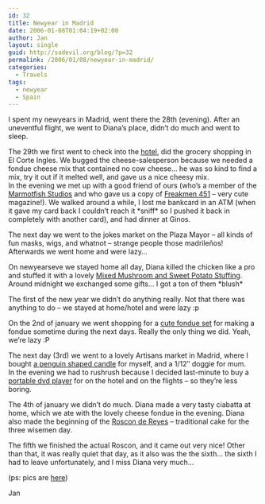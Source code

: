 ```yaml
---
id: 32
title: Newyear in Madrid
date: 2006-01-08T01:04:19+02:00
author: Jan
layout: single
guid: http://sadevil.org/blog/?p=32
permalink: /2006/01/08/newyear-in-madrid/
categories:
  - Travels
tags:
  - newyear
  - Spain
---
```

I spent my newyears in Madrid, went there the 28th (evening). After an uneventful flight, we went to Diana&#8217;s place, didn&#8217;t do much and went to sleep.

The 29th we first went to check into the [hotel](http://www.abbahoteles.com), did the grocery shopping in El Corte Ingles. We bugged the cheese-salesperson because we needed a fondue cheese mix that contained no cow cheese&#8230; he was so kind to find a mix, try it out if it melted well, and gave us a nice cheesy mix.  
In the evening we met up with a good friend of ours (who&#8217;s a member of the [Marmotfish Studios](http://www.marmotfishstudio.com/) and who gave us a copy of [Freakmen 451](http://www.marmotfishstudio.com/archivos/comics/galerias/mfs/fanzines/freakmen451/freakmen451.htm#01) &#8211; very cute magazine!). We walked around a while, I lost me bankcard in an ATM (when it gave my card back I couldn&#8217;t reach it \*sniff\* so I pushed it back in completely with another card), and had dinner at Ginos.

The next day we went to the jokes market on the Plaza Mayor &#8211; all kinds of fun masks, wigs, and whatnot &#8211; strange people those madrileños! Afterwards we went home and were lazy&#8230;

On newyearseve we stayed home all day, Diana killed the chicken like a pro and stuffed it with a lovely [Mixed Mushroom and Sweet Potato Stuffing](https://recipes.sadevil.org/?recipeID=27).  
Around midnight we exchanged some gifts&#8230; I got a ton of them \*blush\*

The first of the new year we didn&#8217;t do anything really. Not that there was anything to do &#8211; we stayed at home/hotel and were lazy :p

On the 2nd of january we went shopping for a [cute fondue set](http://www.princess.nl/en/products/600/611/368/Classic_2-in-1_Combi_Fondue.html) for making a fondue sometime during the next days. Really the only thing we did. Yeah, we&#8217;re lazy :P

The next day (3rd) we went to a lovely Artisans market in Madrid, where I bought [a penguin shaped candle]("/assets/files/2006/01/IMG_1221.jpg) for myself, and a 1/12&#8243; doggie for mum.  
In the evening we had to rushrush because I decided last-minute to buy a [portable dvd player](http://www.bestbuy-int.com/default.asp?s=fichaProd&IdProductos=168&idSector=10) for on the hotel and on the flights &#8211; so they&#8217;re less boring.

The 4th of january we didn&#8217;t do much. Diana made a very tasty ciabatta at home, which we ate with the lovely cheese fondue in the evening. Diana also made the beginning of the [Roscon de Reyes]("/assets/files/2006/01/roscon2006-me.jpg) &#8211; traditional cake for the three wisemen day.

The fifth we finished the actual Roscon, and it came out very nice! Other than that, it was really quiet that day, as it also was the the sixth&#8230; the sixth I had to leave unfortunately, and I miss Diana very much&#8230;

(ps: pics are [here](https://sadevil.org/piwigo/index.php/category/28-madrid_december_2005))

Jan